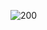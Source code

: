 ![200](https://user-images.githubusercontent.com/80095922/178133274-4ff6de85-566f-4ca1-9aba-ec1df06af369.gif)
